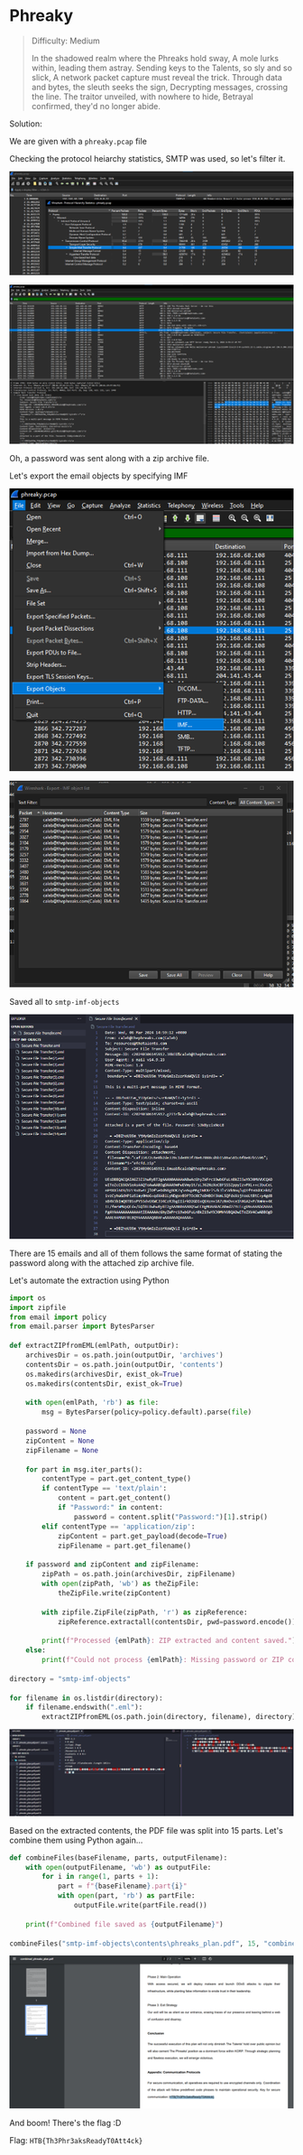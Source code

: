 # Phreaky

> Difficulty: Medium
> 
> In the shadowed realm where the Phreaks hold sway,
> A mole lurks within, leading them astray.
> Sending keys to the Talents, so sly and so slick,
> A network packet capture must reveal the trick.
> Through data and bytes, the sleuth seeks the sign,
> Decrypting messages, crossing the line.
> The traitor unveiled, with nowhere to hide,
> Betrayal confirmed, they'd no longer abide.

Solution:

We are given with a `phreaky.pcap` file

Checking the protocol heiarchy statistics, SMTP was used, so let's filter it.

![image](1.png)

![image](2.png)

Oh, a password was sent along with a zip archive file.

Let's export the email objects by specifying IMF

![image](3.png)

![image](4.png)

Saved all to `smtp-imf-objects`

![image](5.png)

There are 15 emails and all of them follows the same format of stating the password along with the attached zip archive file.

Let's automate the extraction using Python

```python
import os
import zipfile
from email import policy
from email.parser import BytesParser

def extractZIPfromEML(emlPath, outputDir):
    archivesDir = os.path.join(outputDir, 'archives')
    contentsDir = os.path.join(outputDir, 'contents')
    os.makedirs(archivesDir, exist_ok=True)
    os.makedirs(contentsDir, exist_ok=True)

    with open(emlPath, 'rb') as file:
        msg = BytesParser(policy=policy.default).parse(file)

    password = None
    zipContent = None
    zipFilename = None

    for part in msg.iter_parts():
        contentType = part.get_content_type()
        if contentType == 'text/plain':
            content = part.get_content()
            if "Password:" in content:
                password = content.split("Password:")[1].strip()
        elif contentType == 'application/zip':
            zipContent = part.get_payload(decode=True)
            zipFilename = part.get_filename()

    if password and zipContent and zipFilename:
        zipPath = os.path.join(archivesDir, zipFilename)
        with open(zipPath, 'wb') as theZipFile:
            theZipFile.write(zipContent)

        with zipfile.ZipFile(zipPath, 'r') as zipReference:
            zipReference.extractall(contentsDir, pwd=password.encode())

        print(f"Processed {emlPath}: ZIP extracted and content saved.")
    else:
        print(f"Could not process {emlPath}: Missing password or ZIP content.")

directory = "smtp-imf-objects"

for filename in os.listdir(directory):
    if filename.endswith(".eml"):
        extractZIPfromEML(os.path.join(directory, filename), directory)
```

![image](6.png)

Based on the extracted contents, the PDF file was split into 15 parts. Let's combine them using Python again...

```python
def combineFiles(baseFilename, parts, outputFilename):
    with open(outputFilename, 'wb') as outputFile:
        for i in range(1, parts + 1):
            part = f"{baseFilename}.part{i}"
            with open(part, 'rb') as partFile:
                outputFile.write(partFile.read())

    print(f"Combined file saved as {outputFilename}")

combineFiles("smtp-imf-objects\contents\phreaks_plan.pdf", 15, "combined_phreaks_plan.pdf")
```

![image](7.png)

And boom! There's the flag :D

Flag: `HTB{Th3Phr3aksReadyT0Att4ck}`
